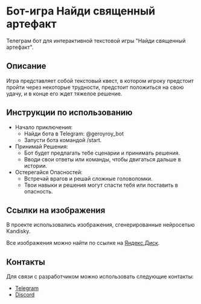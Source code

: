 # Бот-игра Найди священный артефакт 

Телеграм бот для интерактивной текстовой игры "Найди священный артефакт".


## Описание

Игра представляет собой текстовый квест, 
в котором игроку предстоит пройти через некоторые трудности, предстоит положиться на свою удачу, 
и в конце его ждет тяжелое решение.


## Инструкции по использованию
- Начало приключения:
  - Найди бота в Telegram: @geroyroy_bot
  - Запусти бота командой /start.
- Принимай Решения:
  - Бот будет предлагать тебе сценарии и принимать решения.
  - Вводи свои ответы или команды, чтобы двигаться дальше в истории.
- Остерегайся Опасностей:
  - Встречай врагов и решай сложные головоломки. 
  - Твои навыки и решения могут спасти тебя или поставить в опасность.


## Ссылки на изображения
В проекте использовались изображения, сгенерированные нейросетью Kandisky.

Все изображения можно найти по ссылке на [Яндекс.Диск](https://disk.yandex.ru/d/RZRGAhqPHLF_lg).

## Контакты
Для связи с разработчиком можно использовать следующие контакты:

- [Telegram](https://t.me/simmbb)
- [Discord](https://discordapp.com/users/452510537754869771/)
